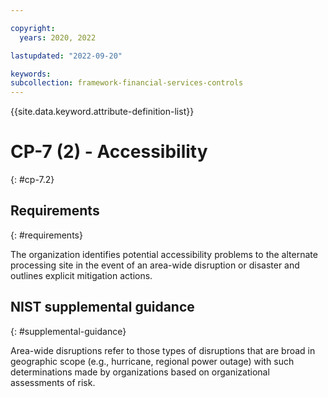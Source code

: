 ```yaml
---

copyright:
  years: 2020, 2022

lastupdated: "2022-09-20"

keywords: 
subcollection: framework-financial-services-controls
---
```


{{site.data.keyword.attribute-definition-list}}

# CP-7 (2) - Accessibility
{: #cp-7.2}

## Requirements
{: #requirements}

The organization identifies potential accessibility problems to the alternate processing site in the event of an area-wide disruption or disaster and outlines explicit mitigation actions.

## NIST supplemental guidance
{: #supplemental-guidance}

Area-wide disruptions refer to those types of disruptions that are broad in geographic scope (e.g., hurricane, regional power outage) with such determinations made by organizations based on organizational assessments of risk.

